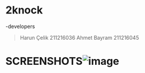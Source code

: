 # 2knock
-developers 
>Harun Çelik 211216036
>Ahmet Bayram 211216045



# SCREENSHOTS![image](https://user-images.githubusercontent.com/109745174/207972112-836d292e-c0b4-4018-9b05-c1b2a1306c3d.png)
